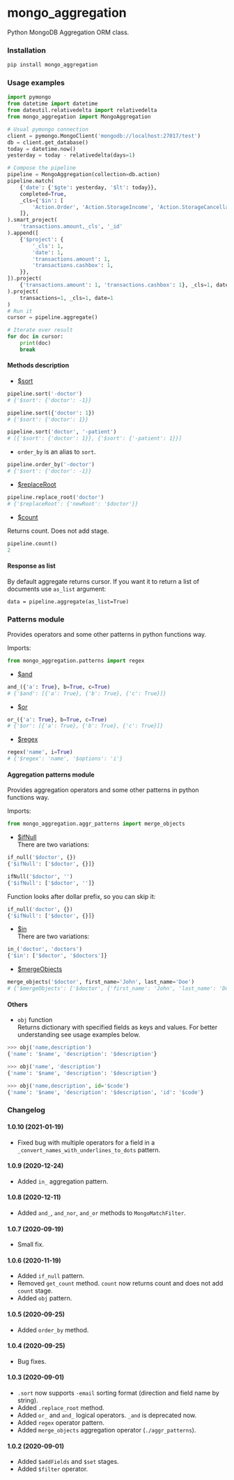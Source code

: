 # mongo_aggregation
Python MongoDB Aggregation ORM class.

### Installation

```bash
pip install mongo_aggregation
```

### Usage examples

```python
import pymongo
from datetime import datetime
from dateutil.relativedelta import relativedelta
from mongo_aggregation import MongoAggregation

# Usual pymongo connection
client = pymongo.MongoClient('mongodb://localhost:27017/test')
db = client.get_database()
today = datetime.now()
yesterday = today - relativedelta(days=1)

# Compose the pipeline
pipeline = MongoAggregation(collection=db.action)
pipeline.match(
    {'date': {'$gte': yesterday, '$lt': today}},
    completed=True,
    _cls={'$in': [
        'Action.Order', 'Action.StorageIncome', 'Action.StorageCancellation', 'Action.StorageMovementOutcome'
    ]},
).smart_project(
    'transactions.amount,_cls', '_id'
).append([
    {'$project': {
        '_cls': 1,
        'date': 1,
        'transactions.amount': 1,
        'transactions.cashbox': 1,
    }},
]).project(
    {'transactions.amount': 1, 'transactions.cashbox': 1}, _cls=1, date=1
).project(
    transactions=1, _cls=1, date=1
)
# Run it
cursor = pipeline.aggregate()

# Iterate over result
for doc in cursor:
    print(doc)
    break
```

#### Methods description

- [$sort](https://docs.mongodb.com/manual/reference/operator/aggregation/sort/)
```python
pipeline.sort('-doctor')
# {'$sort': {'doctor': -1}}

pipeline.sort({'doctor': 1})
# {'$sort': {'doctor': 1}}

pipeline.sort('doctor', '-patient')
# [{'$sort': {'doctor': 1}}, {'$sort': {'-patient': 1}}]
```

- `order_by`
is an alias to `sort`.
```python
pipeline.order_by('-doctor')
# {'$sort': {'doctor': -1}}
```

- [$replaceRoot](https://docs.mongodb.com/manual/reference/operator/aggregation/replaceRoot/)
```python
pipeline.replace_root('doctor')
# {'$replaceRoot': {'newRoot': '$doctor'}}
```

- [$count](https://docs.mongodb.com/manual/reference/operator/aggregation/count/)

Returns count. Does not add stage.
```python
pipeline.count()
2
```

#### Response as list

By default aggregate returns cursor. If you want it to return a list of documents use `as_list` argument:
```
data = pipeline.aggregate(as_list=True)
```

### Patterns module

Provides operators and some other patterns in python functions way.

Imports:
```python
from mongo_aggregation.patterns import regex
```

- [$and](https://docs.mongodb.com/manual/reference/operator/query/and/)
```python
and_({'a': True}, b=True, c=True)
# {'$and': [{'a': True}, {'b': True}, {'c': True}]}
```

- [$or](https://docs.mongodb.com/manual/reference/operator/query/or/)
```python
or_({'a': True}, b=True, c=True)
# {'$or': [{'a': True}, {'b': True}, {'c': True}]}
```

- [$regex](https://docs.mongodb.com/manual/reference/operator/query/regex/)
```python
regex('name', i=True)
# {'$regex': 'name', '$options': 'i'}
```

#### Aggregation patterns module
Provides aggregation operators and some other patterns in python functions way.

Imports:
```python
from mongo_aggregation.aggr_patterns import merge_objects
```

- [$ifNull](https://docs.mongodb.com/manual/reference/operator/aggregation/ifNull/)  
There are two variations:
```python
if_null('$doctor', {})
{'$ifNull': ['$doctor', {}]}

ifNull('$doctor', '')
{'$ifNull': ['$doctor', '']}
```

Function looks after dollar prefix, so you can skip it: 
```python
if_null('doctor', {})
{'$ifNull': ['$doctor', {}]}
```

- [$in](https://docs.mongodb.com/manual/reference/operator/aggregation/in/)  
There are two variations:
```python
in_('doctor', 'doctors')
{'$in': ['$doctor', '$doctors']}
```

- [$mergeObjects](https://docs.mongodb.com/manual/reference/operator/aggregation/mergeObjects/)
```python
merge_objects('$doctor', first_name='John', last_name='Doe')
# {'$mergeObjects': ['$doctor', {'first_name': 'John', 'last_name': 'Doe'}]}
```

#### Others

- `obj` function  
Returns dictionary with specified fields as keys and values. For better understanding see usage examples below.

```python
>>> obj('name,description')
{'name': '$name', 'description': '$description'}

>>> obj('name', 'description')
{'name': '$name', 'description': '$description'}

>>> obj('name,description', id='$code')
{'name': '$name', 'description': '$description', 'id': '$code'} 
 ```

### Changelog

#### 1.0.10 (2021-01-19)

- Fixed bug with multiple operators for a field in a `_convert_names_with_underlines_to_dots` pattern.

#### 1.0.9 (2020-12-24)

- Added `in_` aggregation pattern.

#### 1.0.8 (2020-12-11)

- Added `and_`, `and_nor`, `and_or` methods to `MongoMatchFilter`.

#### 1.0.7 (2020-09-19)

- Small fix.

#### 1.0.6 (2020-11-19)

- Added `if_null` pattern.
- Removed `get_count` method. `count` now returns count and does not add `count` stage.
- Added `obj` pattern. 

#### 1.0.5 (2020-09-25)

- Added `order_by` method.

#### 1.0.4 (2020-09-25)

- Bug fixes.

#### 1.0.3 (2020-09-01)

- `.sort` now supports `-email` sorting format (direction and field name by string).
- Added `.replace_root` method.
- Added `or_` and `and_` logical operators. `_and` is deprecated now.
- Added `regex` operator pattern.
- Added `merge_objects` aggregation operator (`./aggr_patterns`).

#### 1.0.2 (2020-09-01)

- Added `$addFields` and `$set` stages.
- Added `$filter` operator.